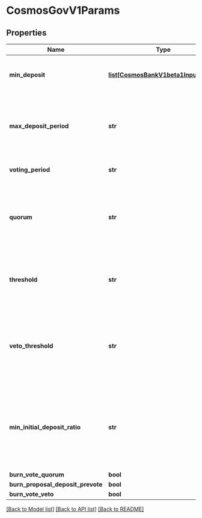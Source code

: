 # CosmosGovV1Params

## Properties
Name | Type | Description | Notes
------------ | ------------- | ------------- | -------------
**min_deposit** | [**list[CosmosBankV1beta1InputCoins]**](CosmosBankV1beta1InputCoins.md) | Minimum deposit for a proposal to enter voting period. | [optional] 
**max_deposit_period** | **str** | Maximum period for Atom holders to deposit on a proposal. Initial value: 2 months. | [optional] 
**voting_period** | **str** | Duration of the voting period. | [optional] 
**quorum** | **str** | Minimum percentage of total stake needed to vote for a result to be  considered valid. | [optional] 
**threshold** | **str** | Minimum proportion of Yes votes for proposal to pass. Default value: 0.5. | [optional] 
**veto_threshold** | **str** | Minimum value of Veto votes to Total votes ratio for proposal to be  vetoed. Default value: 1/3. | [optional] 
**min_initial_deposit_ratio** | **str** | The ratio representing the proportion of the deposit value that must be paid at proposal submission. | [optional] 
**burn_vote_quorum** | **bool** |  | [optional] 
**burn_proposal_deposit_prevote** | **bool** |  | [optional] 
**burn_vote_veto** | **bool** |  | [optional] 

[[Back to Model list]](../README.md#documentation-for-models) [[Back to API list]](../README.md#documentation-for-api-endpoints) [[Back to README]](../README.md)

